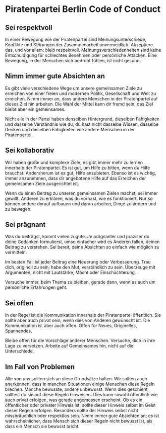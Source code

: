 # Piratenpartei Berlin Code of Conduct

## Sei respektvoll
In einer Bewegung wie der Piratenpartei sind Meinungsunterschiede, Konflikte und Störungen der Zusammenarbeit unvermeidlich. Akzeptiere das, und vor allem: bleib respektvoll. Meinungsverschiedenheiten sind keine Entschuldigung für schlechtes Benehmen oder persönliche Attacken. Eine Bewegung, in der Menschen sich bedroht fühlen, ist nicht gesund.

## Nimm immer gute Absichten an

Es gibt viele verschiedene Wege um unsere gemeinsamen Ziele zu erreichen von einer freien und modernen Politik, Gesellschaft und Welt zu erreichen. Nimm immer an, dass andere Menschen in der Piratenpartei auf dieses Ziel hin arbeiten. Die Wahl der Mittel kann dir fremd sein, das Ziel bleibt aber ein gemeinsames.

Nicht alle in der Partei haben denselben Hintergrund, dieselben Fähigkeiten und dasselbe Verständnis wie du, du hast nicht dasselbe Wissen, dasselbe Denken und dieselben Fähigkeiten wie andere Menschen in der Piratenpartei.

## Sei kollaborativ

Wir haben große und komplexe Ziele; es gibt immer mehr zu lernen innerhalb der Piratenpartei. Es ist gut, um Hilfe zu bitten, wenn du Hilfe brauchst. Andersherum ist es gut, Hilfe anzubieten. Ebenso ist es wichtig, immer anzunehmen, dass dir angebotene Hilfe auf das Erreichen der gemeinsamen Ziele ausgerichtet ist.

Wenn du einen Beitrag zu unseren gemeinsamen Zielen machst, sei immer gewillt, Anderen zu erklären, was du vorhast, wie es funktioniert. Nur so können andere darauf aufbauen und daran arbeiten, Dinge zu ändern und zu bewegen.

## Sei prägnant

Was du beiträgst, kommt vielen zugute. Je prägnanter und präziser du deine Gedanken formulierst, umso einfacher wird es Anderen fallen, deinen Beitrag zu verstehen. Sei bereit, deine Absichten so einfach wie möglich zu vermitteln.

Im besten Fall ist jeder Beitrag eine Neuerung oder Verbesserung. Trau dich, originell zu sein; habe den Mut, verständlich zu sein. Überzeuge mit Argumenten, nicht mit Lautstärke, Macht oder Einschüchterung.

Versuche immer, beim Thema zu bleiben, gerade dann, wenn es auch um persönliche Erfahrungen geht.

## Sei offen

In der Regel ist die Kommunikation innerhalb der Piratenpartei öffentlich. Sie sollte aber auch privat sein, wenn dies von Anderen gewünscht ist. Die Kommunikation ist aber auch offen. Offen für Neues, Originelles, Spannendes.

Bleibe offen für die Vorschläge anderer Menschen. Versuche, dich in ihre Lage zu versetzen. Arbeite auf Gemeinsames hin, nicht auf die Unterschiede.

## Im Fall von Problemen

Alle von uns sollten sich an diese Grundsätze halten. Wir sollten auch anerkennen, dass in manchen Situationen einige Menschen diese Regeln brechen. Manche bewusste, andere unbewusst. Wenn dies geschieht, solltest du sie auf diese Regeln hinweisen. Dies kann sowohl öffentlich wie auch privat erfolgen, was gerade angemessen erscheint. Ob es ein öffentlicher oder privater Hinweis ist, sollte dieser Hinweis selbst im Geist dieser Regeln erfolgen. Besonders sollte der Hinweis selbst nicht missbräuchlich oder respektlos sein. Nimm immer gute Absichten an; es ist wahrscheinlicher, dass Mensch sich dieser Regeln nicht bewusst ist, als dass ein Mensch sie bewusst bricht.
